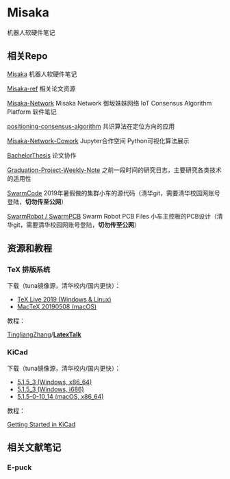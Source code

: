 # Misaka
机器人软硬件笔记

## 相关Repo

[Misaka](https://github.com/TingliangZhang/Misaka) 机器人软硬件笔记

[Misaka-ref](https://github.com/TingliangZhang/Misaka-ref) 相关论文资源

[Misaka-Network](https://github.com/TingliangZhang/Misaka-Network) Misaka Network 御坂妹妹网络 IoT Consensus Algorithm Platform 软件笔记

[positioning-consensus-algorithm](https://github.com/TingliangZhang/positioning-consensus-algorithm) 共识算法在定位方向的应用

[Misaka-Network-Cowork](https://github.com/TingliangZhang/Misaka-Network-Cowork) Jupyter合作空间 Python可视化算法展示

[BachelorThesis](https://github.com/TingliangZhang/BachelorThesis) 论文协作

[Graduation-Project-Weekly-Note](https://github.com/TingliangZhang/Graduation-Project-Weekly-Note) 之前一段时间的研究日志，主要研究各类技术的适用性

[SwarmCode](https://git.tsinghua.edu.cn/SwarmRobot/SwarmCode) 2019年暑假做的集群小车的源代码（清华git，需要清华校园网账号登陆，**切勿传至公网**）

[SwarmRobot / SwarmPCB](https://git.tsinghua.edu.cn/SwarmRobot/SwarmPCB) Swarm Robot PCB Files 小车主控板的PCB设计（清华git，需要清华校园网账号登陆，**切勿传至公网**）



## 资源和教程

### TeX 排版系统

下载（tuna镜像源，清华校内/国内更快）：

- [TeX Live 2019 (Windows & Linux)](https://mirrors.tuna.tsinghua.edu.cn/CTAN/systems/texlive/Images/texlive2019-20190410.iso)
- [MacTeX 20190508 (macOS)](https://mirrors.tuna.tsinghua.edu.cn/CTAN/systems/mac/mactex/mactex-20190508.pkg)

教程：

[TingliangZhang](https://github.com/TingliangZhang)/**[LatexTalk](https://github.com/TingliangZhang/LatexTalk)**

### KiCad

下载（tuna镜像源，清华校内/国内更快）：

- [5.1.5_3 (Windows, x86_64)](https://mirrors.tuna.tsinghua.edu.cn/kicad/windows/stable/kicad-5.1.5_3-x86_64.exe)
- [5.1.5_3 (Windows, i686)](https://mirrors.tuna.tsinghua.edu.cn/kicad/windows/stable/kicad-5.1.5_3-i686.exe)
- [5.1.5-0-10_14 (macOS, x86_64)](https://mirrors.tuna.tsinghua.edu.cn/kicad/osx/stable/kicad-unified-5.1.5-0-10_14.dmg)

教程：

[Getting Started in KiCad](https://docs.kicad-pcb.org/5.1.5/en/getting_started_in_kicad/getting_started_in_kicad.html)

## 相关文献笔记

### E-puck

